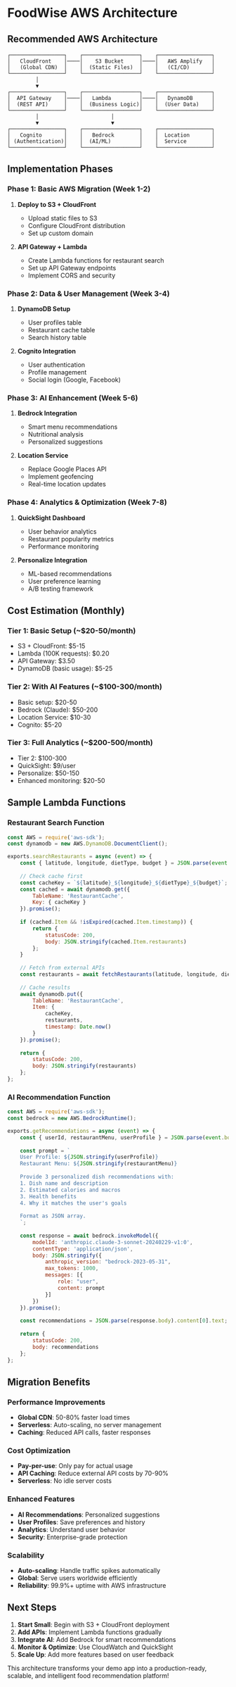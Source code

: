 # FoodWise AWS Architecture

## Recommended AWS Architecture

```
┌─────────────────┐    ┌──────────────────┐    ┌─────────────────┐
│   CloudFront    │────│    S3 Bucket     │────│   AWS Amplify   │
│   (Global CDN)  │    │  (Static Files)  │    │   (CI/CD)       │
└─────────────────┘    └──────────────────┘    └─────────────────┘
         │
         ▼
┌─────────────────┐    ┌──────────────────┐    ┌─────────────────┐
│  API Gateway    │────│   Lambda         │────│   DynamoDB      │
│  (REST API)     │    │  (Business Logic)│    │  (User Data)    │
└─────────────────┘    └──────────────────┘    └─────────────────┘
         │                       │
         ▼                       ▼
┌─────────────────┐    ┌──────────────────┐    ┌─────────────────┐
│   Cognito       │    │   Bedrock        │    │  Location       │
│ (Authentication)│    │  (AI/ML)         │    │  Service        │
└─────────────────┘    └──────────────────┘    └─────────────────┘
```

## Implementation Phases

### Phase 1: Basic AWS Migration (Week 1-2)
1. **Deploy to S3 + CloudFront**
   - Upload static files to S3
   - Configure CloudFront distribution
   - Set up custom domain

2. **API Gateway + Lambda**
   - Create Lambda functions for restaurant search
   - Set up API Gateway endpoints
   - Implement CORS and security

### Phase 2: Data & User Management (Week 3-4)
1. **DynamoDB Setup**
   - User profiles table
   - Restaurant cache table
   - Search history table

2. **Cognito Integration**
   - User authentication
   - Profile management
   - Social login (Google, Facebook)

### Phase 3: AI Enhancement (Week 5-6)
1. **Bedrock Integration**
   - Smart menu recommendations
   - Nutritional analysis
   - Personalized suggestions

2. **Location Service**
   - Replace Google Places API
   - Implement geofencing
   - Real-time location updates

### Phase 4: Analytics & Optimization (Week 7-8)
1. **QuickSight Dashboard**
   - User behavior analytics
   - Restaurant popularity metrics
   - Performance monitoring

2. **Personalize Integration**
   - ML-based recommendations
   - User preference learning
   - A/B testing framework

## Cost Estimation (Monthly)

### Tier 1: Basic Setup (~$20-50/month)
- S3 + CloudFront: $5-15
- Lambda (100K requests): $0.20
- API Gateway: $3.50
- DynamoDB (basic usage): $5-25

### Tier 2: With AI Features (~$100-300/month)
- Basic setup: $20-50
- Bedrock (Claude): $50-200
- Location Service: $10-30
- Cognito: $5-20

### Tier 3: Full Analytics (~$200-500/month)
- Tier 2: $100-300
- QuickSight: $9/user
- Personalize: $50-150
- Enhanced monitoring: $20-50

## Sample Lambda Functions

### Restaurant Search Function
```javascript
const AWS = require('aws-sdk');
const dynamodb = new AWS.DynamoDB.DocumentClient();

exports.searchRestaurants = async (event) => {
    const { latitude, longitude, dietType, budget } = JSON.parse(event.body);
    
    // Check cache first
    const cacheKey = `${latitude}_${longitude}_${dietType}_${budget}`;
    const cached = await dynamodb.get({
        TableName: 'RestaurantCache',
        Key: { cacheKey }
    }).promise();
    
    if (cached.Item && !isExpired(cached.Item.timestamp)) {
        return {
            statusCode: 200,
            body: JSON.stringify(cached.Item.restaurants)
        };
    }
    
    // Fetch from external APIs
    const restaurants = await fetchRestaurants(latitude, longitude, dietType);
    
    // Cache results
    await dynamodb.put({
        TableName: 'RestaurantCache',
        Item: {
            cacheKey,
            restaurants,
            timestamp: Date.now()
        }
    }).promise();
    
    return {
        statusCode: 200,
        body: JSON.stringify(restaurants)
    };
};
```

### AI Recommendation Function
```javascript
const AWS = require('aws-sdk');
const bedrock = new AWS.BedrockRuntime();

exports.getRecommendations = async (event) => {
    const { userId, restaurantMenu, userProfile } = JSON.parse(event.body);
    
    const prompt = `
    User Profile: ${JSON.stringify(userProfile)}
    Restaurant Menu: ${JSON.stringify(restaurantMenu)}
    
    Provide 3 personalized dish recommendations with:
    1. Dish name and description
    2. Estimated calories and macros
    3. Health benefits
    4. Why it matches the user's goals
    
    Format as JSON array.
    `;
    
    const response = await bedrock.invokeModel({
        modelId: 'anthropic.claude-3-sonnet-20240229-v1:0',
        contentType: 'application/json',
        body: JSON.stringify({
            anthropic_version: "bedrock-2023-05-31",
            max_tokens: 1000,
            messages: [{
                role: "user",
                content: prompt
            }]
        })
    }).promise();
    
    const recommendations = JSON.parse(response.body).content[0].text;
    
    return {
        statusCode: 200,
        body: recommendations
    };
};
```

## Migration Benefits

### Performance Improvements
- **Global CDN**: 50-80% faster load times
- **Serverless**: Auto-scaling, no server management
- **Caching**: Reduced API calls, faster responses

### Cost Optimization
- **Pay-per-use**: Only pay for actual usage
- **API Caching**: Reduce external API costs by 70-90%
- **Serverless**: No idle server costs

### Enhanced Features
- **AI Recommendations**: Personalized suggestions
- **User Profiles**: Save preferences and history
- **Analytics**: Understand user behavior
- **Security**: Enterprise-grade protection

### Scalability
- **Auto-scaling**: Handle traffic spikes automatically
- **Global**: Serve users worldwide efficiently
- **Reliability**: 99.9%+ uptime with AWS infrastructure

## Next Steps

1. **Start Small**: Begin with S3 + CloudFront deployment
2. **Add APIs**: Implement Lambda functions gradually
3. **Integrate AI**: Add Bedrock for smart recommendations
4. **Monitor & Optimize**: Use CloudWatch and QuickSight
5. **Scale Up**: Add more features based on user feedback

This architecture transforms your demo app into a production-ready, scalable, and intelligent food recommendation platform!
